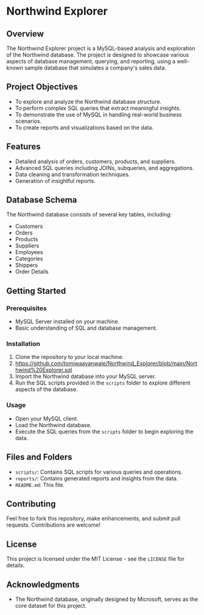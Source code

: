 # Northwind Explorer

## Overview
The Northwind Explorer project is a MySQL-based analysis and exploration of the Northwind database. The project is designed to showcase various aspects of database management, querying, and reporting, using a well-known sample database that simulates a company's sales data.

## Project Objectives
- To explore and analyze the Northwind database structure.
- To perform complex SQL queries that extract meaningful insights.
- To demonstrate the use of MySQL in handling real-world business scenarios.
- To create reports and visualizations based on the data.

## Features
- Detailed analysis of orders, customers, products, and suppliers.
- Advanced SQL queries including JOINs, subqueries, and aggregations.
- Data cleaning and transformation techniques.
- Generation of insightful reports.

## Database Schema
The Northwind database consists of several key tables, including:
- Customers
- Orders
- Products
- Suppliers
- Employees
- Categories
- Shippers
- Order Details

## Getting Started
### Prerequisites
- MySQL Server installed on your machine.
- Basic understanding of SQL and database management.

### Installation
1. Clone the repository to your local machine.
2. https://github.com/tomiwaayanwale/Northwind_Explorer/blob/main/Northwind%20Explorer.sql
3. Import the Northwind database into your MySQL server.
4. Run the SQL scripts provided in the `scripts` folder to explore different aspects of the database.

### Usage
- Open your MySQL client.
- Load the Northwind database.
- Execute the SQL queries from the `scripts` folder to begin exploring the data.

## Files and Folders
- `scripts/`: Contains SQL scripts for various queries and operations.
- `reports/`: Contains generated reports and insights from the data.
- `README.md`: This file.

## Contributing
Feel free to fork this repository, make enhancements, and submit pull requests. Contributions are welcome!

## License
This project is licensed under the MIT License - see the `LICENSE` file for details.

## Acknowledgments
- The Northwind database, originally designed by Microsoft, serves as the core dataset for this project.
